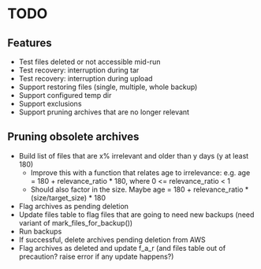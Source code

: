 # TODO

## Features

* Test files deleted or not accessible mid-run
* Test recovery: interruption during tar
* Test recovery: interruption during upload
* Support restoring files (single, multiple, whole backup)
* Support configured temp dir
* Support exclusions
* Support pruning archives that are no longer relevant

## Pruning obsolete archives

* Build list of files that are x% irrelevant and older than y days (y at least 180)
    * Improve this with a function that relates age to irrelevance: e.g. age = 180 + relevance_ratio * 180, where 0 <= relevance_ratio < 1
    * Should also factor in the size. Maybe age = 180 + relevance_ratio * (size/target_size) * 180
* Flag archives as pending deletion
* Update files table to flag files that are going to need new backups (need variant of mark_files_for_backup())
* Run backups
* If successful, delete archives pending deletion from AWS
* Flag archives as deleted and update f_a_r (and files table out of precaution? raise error if any update happens?)
